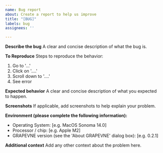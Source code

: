 ```yaml
---
name: Bug report
about: Create a report to help us improve
title: "[BUG]"
labels: bug
assignees: ''

---
```


**Describe the bug**
A clear and concise description of what the bug is.

**To Reproduce**
Steps to reproduce the behavior:
1. Go to '...'
2. Click on '....'
3. Scroll down to '....'
4. See error

**Expected behavior**
A clear and concise description of what you expected to happen.

**Screenshots**
If applicable, add screenshots to help explain your problem.

**Environment (please complete the following information):**
 - Operating System: [e.g. MacOS Sonoma 14.0]
 - Processor / chip: [e.g. Apple M2]
 - GRAPEVNE version (see the 'About GRAPEVNE' dialog box): [e.g. 0.2.1]

**Additional context**
Add any other context about the problem here.

